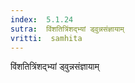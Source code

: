 ```yaml
---
index:  5.1.24
sutra:  विंशतित्रिंशद्भ्यां ड्वुन्नसंज्ञायाम्
vritti:  samhita 
---
```


विंशतित्रिंशद्भ्यां ड्वुन्नसंज्ञायाम्


